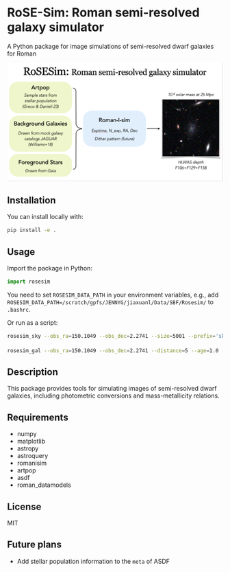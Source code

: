 # RoSE-Sim: Roman semi-resolved galaxy simulator

A Python package for image simulations of semi-resolved dwarf galaxies for Roman

<!-- insert demo.png  -->
![Concept of Rosesim](demo.png)

## Installation

You can install locally with:
```bash
pip install -e .
```

## Usage

Import the package in Python:
```python
import rosesim
```

You need to set `ROSESIM_DATA_PATH` in your environment variables, e.g., add `ROSESIM_DATA_PATH=/scratch/gpfs/JENNYG/jiaxuanl/Data/SBF/Rosesim/` to `.bashrc`.


Or run as a script:
```bash
rosesim_sky --obs_ra=150.1049 --obs_dec=2.2741 --size=5001 --prefix='sky_jaguar' --exptime=642 --filters=['F106', 'F129', 'F158'] --seed=42 --include_bkg=True --include_gaia=True

rosesim_gal --obs_ra=150.1049 --obs_dec=2.2741 --distance=5 --age=1.0 --log_m_star=4 --exptime=642
```

## Description

This package provides tools for simulating images of semi-resolved dwarf galaxies, including photometric conversions and mass-metallicity relations.

## Requirements
- numpy
- matplotlib
- astropy
- astroquery
- romanisim
- artpop
- asdf
- roman_datamodels

## License
MIT

## Future plans
- Add stellar population information to the `meta` of ASDF
